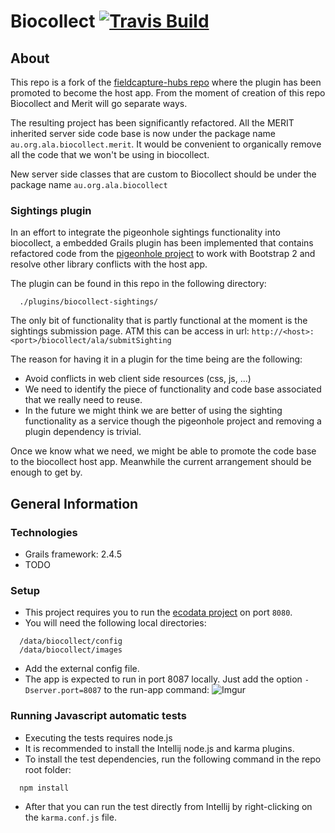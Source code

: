 Biocollect [![Travis Build](https://travis-ci.org/AtlasOfLivingAustralia/biocollect.svg?branch=master)](https://travis-ci.org/AtlasOfLivingAustralia/biocollect)
==========

## About
This repo is a fork of the [fieldcapture-hubs repo](https://github.com/AtlasOfLivingAustralia/fieldcapture-hubs) where the plugin has been promoted to become the host app. From the moment of creation of this repo Biocollect and Merit will go separate ways.

The resulting project has been significantly refactored. All the MERIT inherited server side code base is now under the package name `au.org.ala.biocollect.merit`. It would be convenient to organically remove all the code that we won't be using in biocollect.

New server side classes that are custom to Biocollect should be under the package name `au.org.ala.biocollect`

### Sightings plugin
In an effort to integrate the pigeonhole sightings functionality into biocollect, a embedded Grails plugin has been implemented that contains refactored code from the [pigeonhole project](https://github.com/AtlasOfLivingAustralia/pigeonhole) to work with Bootstrap 2 and resolve other library conflicts with the host app.

The plugin can be found in this repo in the following directory:
```
  ./plugins/biocollect-sightings/
```

The only bit of functionality that is partly functional at the moment is the sightings submission page. ATM this can be access in url: `http://<host>:<port>/biocollect/ala/submitSighting`

The reason for having it in a plugin for the time being are the following:
* Avoid conflicts in web client side resources (css, js, ...)
* We need to identify the piece of functionality and code base associated that we really need to reuse.
* In the future we might think we are better of using the sighting functionality as a service though the pigeonhole project and removing a plugin dependency is trivial.

Once we know what we need, we might be able to promote the code base to the biocollect host app. Meanwhile the current arrangement should be enough to get by.

## General Information

### Technologies
  * Grails framework: 2.4.5
  * TODO

### Setup
* This project requires you to run the [ecodata project](https://github.com/AtlasOfLivingAustralia/ecodata) on port `8080`.
* You will need the following local directories:
```
  /data/biocollect/config
  /data/biocollect/images
```
* Add the external config file.
* The app is expected to run in port 8087 locally. Just add the option `-Dserver.port=8087` to the run-app command:
![Imgur](http://i.imgur.com/syIKPgy.png)

### Running Javascript automatic tests
* Executing the tests requires node.js
* It is recommended to install the Intellij node.js and karma plugins.
* To install the test dependencies, run the following command in the repo root folder:
```
  npm install
```
* After that you can run the test directly from Intellij by right-clicking on the `karma.conf.js` file.

